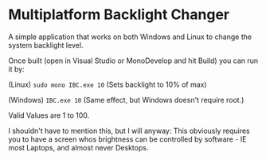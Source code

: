 # Multiplatform Backlight Changer
A simple application that works on both Windows and Linux to change the system backlight level.

Once built (open in Visual Studio or MonoDevelop and hit Build) you can run it by:

(Linux)
`sudo mono IBC.exe 10` (Sets backlight to 10% of max)

(Windows)
 `IBC.exe 10` (Same effect, but Windows doesn't require root.)

Valid Values are 1 to 100.

I shouldn't have to mention this, but I will anyway: This obviously requires you to have a screen whos brightness can be controlled by software - IE most Laptops, and almost never Desktops.
